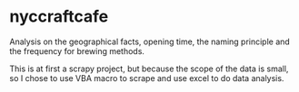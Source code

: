 # nyccraftcafe
Analysis on the geographical facts, opening time, the naming principle and the frequency for brewing methods.

This is at first a scrapy project, but because the scope of the data is small, so I chose to use VBA macro to scrape and use excel to do data analysis. 

